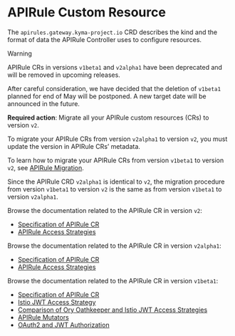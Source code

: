 # APIRule Custom Resource <!-- {docsify-ignore-all} -->

The `apirules.gateway.kyma-project.io` CRD describes the kind and the format of data the APIRule Controller uses to configure resources.

> [!WARNING]
> APIRule CRs in versions `v1beta1` and `v2alpha1` have been deprecated and will be removed in upcoming releases.
>
> After careful consideration, we have decided that the deletion of `v1beta1` planned for end of May will be postponed. A new target date will be announced in the future.
> 
> **Required action**: Migrate all your APIRule custom resources (CRs) to version `v2`.
> 
> To migrate your APIRule CRs from version `v2alpha1` to version `v2`, you must update the version in APIRule CRs’ metadata.
> 
> To learn how to migrate your APIRule CRs from version `v1beta1` to version `v2`, see [APIRule Migration](../../apirule-migration/README.md).
> 
> Since the APIRule CRD `v2alpha1` is identical to `v2`, the migration procedure from version `v1beta1` to version `v2` is the same as from version `v1beta1` to version `v2alpha1`.

Browse the documentation related to the APIRule CR in version `v2`:
- [Specification of APIRule CR](./04-10-apirule-custom-resource.md)
- [APIRule Access Strategies](./04-15-api-rule-access-strategies.md)

Browse the documentation related to the APIRule CR in version `v2alpha1`:
- [Specification of APIRule CR](./v2alpha1/04-10-apirule-custom-resource.md)
- [APIRule Access Strategies](./v2alpha1/04-15-api-rule-access-strategies.md)

Browse the documentation related to the APIRule CR in version `v1beta1`:
- [Specification of APIRule CR](./v1beta1-deprecated/04-10-apirule-custom-resource.md)
- [Istio JWT Access Strategy](./v1beta1-deprecated/04-20-apirule-istio-jwt-access-strategy.md)
- [Comparison of Ory Oathkeeper and Istio JWT Access Strategies](./v1beta1-deprecated/04-30-apirule-jwt-ory-and-istio-comparison.md)
- [APIRule Mutators](./v1beta1-deprecated/04-40-apirule-mutators.md)
- [OAuth2 and JWT Authorization](./v1beta1-deprecated/04-50-apirule-authorizations.md)
